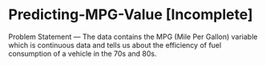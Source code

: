 # Predicting-MPG-Value [Incomplete]
Problem Statement — The data contains the MPG (Mile Per Gallon) variable which is continuous data and tells us about the efficiency of fuel consumption of a vehicle in the 70s and 80s.
